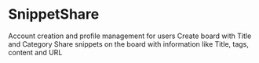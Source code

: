 # SnippetShare
Account creation and profile management for users Create board with Title and Category Share snippets on the board with information like Title, tags, content and URL
